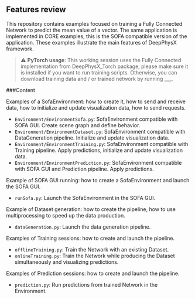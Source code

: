 ## Features review

This repository contains examples focused on training a Fully Connected Network to predict the mean value of a vector. 
The same application is implemented in CORE examples, this is the SOFA compatible version of the application.
These examples illustrate the main features of DeepPhysX framework.

> :warning: **PyTorch usage**: This working session uses the Fully Connected implementation from DeepPhysX_Torch package, 
please make sure it is installed if you want to run training scripts. 
Otherwise, you can download training data and / or trained network by running ___.

###Content

Examples of a SofaEnvironment: how to create it, how to send and receive data, how to initialize and update 
visualization data, how to send requests.
* `Environment/EnvironmentSofa.py`: SofaEnvironment compatible with SOFA GUI.
                                    Create scene graph and define behavior.
* `Environment/EnvironmentDataset.py`: SofaEnvironment compatible with DataGeneration pipeline.
                                       Initialize and update visualization data.
* `Environment/EnvironmentTraining.py`: SofaEnvironment compatible with Training pipeline.
                                        Apply predictions, initialize and update visualization data.
* `Environment/EnvironmentPrediction.py`: SofaEnvironment compatible with SOFA GUI and Prediction pipeline.
                                          Apply predictions.

Example of SOFA GUI running: how to create a SofaEnvironment and launch the SOFA GUI.
* `runSofa.py`: Launch the SofaEnvironment in the SOFA GUI.

Example of Dataset generation: how to create the pipeline, how to use multiprocessing to speed up the data production.
* `dataGeneration.py`: Launch the data generation pipeline.

Examples of Training sessions: how to create and launch the pipeline.
* `offlineTraining.py`: Train the Network with an existing Dataset.
* `onlineTraining.py`: Train the Network while producing the Dataset simultaneously and visualizing predictions.

Examples of Prediction sessions: how to create and launch the pipeline.
* `prediction.py`: Run predictions from trained Network in the Environment.
